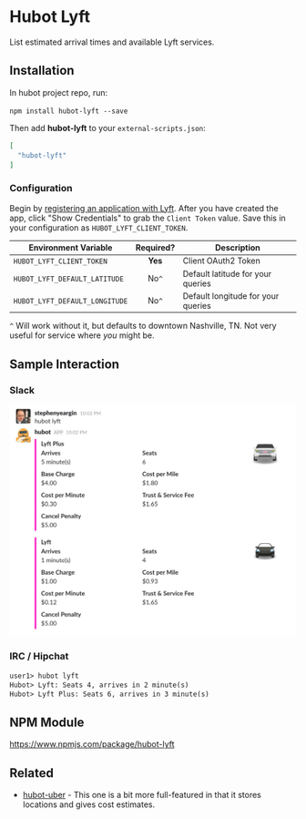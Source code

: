 # Hubot Lyft

List estimated arrival times and available Lyft services.

## Installation

In hubot project repo, run:

`npm install hubot-lyft --save`

Then add **hubot-lyft** to your `external-scripts.json`:

```json
[
  "hubot-lyft"
]
```
### Configuration

Begin by [registering an application with Lyft](https://www.lyft.com/developers/manage). After you have created the app, click "Show Credentials" to grab the `Client Token` value. Save this in your configuration as `HUBOT_LYFT_CLIENT_TOKEN`.

| Environment Variable      | Required? | Description                          |
| ------------------------- | :-------: | ------------------------------------ |
| `HUBOT_LYFT_CLIENT_TOKEN` | **Yes**   | Client OAuth2 Token |
| `HUBOT_LYFT_DEFAULT_LATITUDE` | No`^` | Default latitude for your queries |
| `HUBOT_LYFT_DEFAULT_LONGITUDE` | No`^` | Default longitude for your queries |

`^` Will work without it, but defaults to downtown Nashville, TN. Not very useful for service where _you_ might be.

## Sample Interaction

### Slack

![Slack](./screenshots/slack.png)

### IRC / Hipchat

```
user1> hubot lyft
Hubot> Lyft: Seats 4, arrives in 2 minute(s)
Hubot> Lyft Plus: Seats 6, arrives in 3 minute(s)

```

## NPM Module

https://www.npmjs.com/package/hubot-lyft

## Related

- [hubot-uber](https://github.com/maxbeatty/hubot-uber) - This one is a bit more full-featured in that it stores locations and gives cost estimates.
